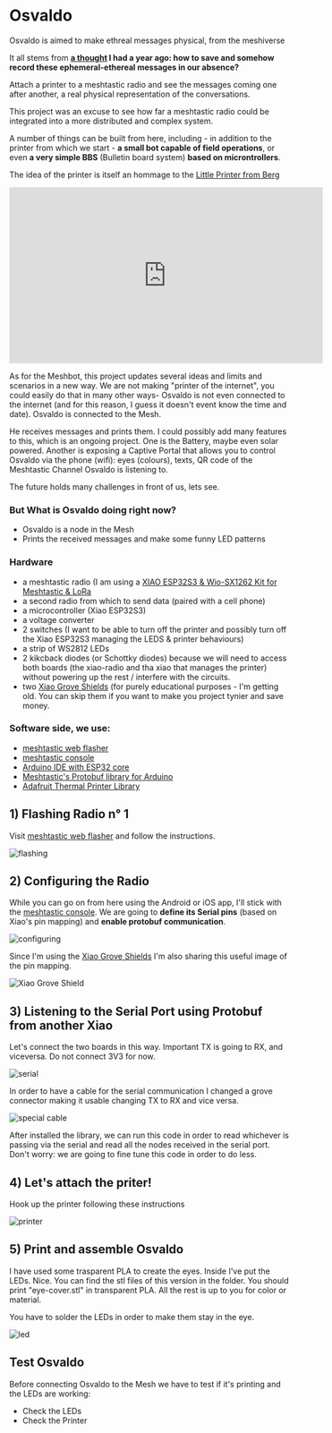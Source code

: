 # Osvaldo
Osvaldo is aimed to make ethreal messages physical, from the meshiverse 

It all stems from **[a thought](https://www.reddit.com/r/meshtastic/comments/1d07e7j/meshtastic_thermal_printer_ticker_tape_node/) I had a year ago: how to save and somehow record these ephemeral-ethereal messages in our absence?**

Attach a printer to a meshtastic radio and see the messages coming one after another, a real physical representation of the conversations.

This project was an excuse to see how far a meshtastic radio could be integrated into a more distributed and complex system. 

A number of things can be built from here, including - in addition to the printer from which we start - **a small bot capable of field operations**, or even **a very simple BBS** (Bulletin board system) **based on microntrollers**. 

The idea of the printer is itself an hommage to the [Little Printer from Berg](https://www.failory.com/cemetery/berg) 


<iframe width="560" height="315" src="https://www.youtube.com/embed/IlC5taBgLp0?si=3HXCBTyb_Gr8--oA" frameborder="0" allow="accelerometer; autoplay; clipboard-write; encrypted-media; gyroscope; picture-in-picture" allowfullscreen></iframe>

As for the Meshbot, this project updates several ideas and limits and scenarios in a new way. 
We are not making "printer of the internet", you could easily do that in many other ways-
Osvaldo is not even connected to the internet (and for this reason, I guess it doesn't event know the time and date). 
Osvaldo is connected to the Mesh. 

He receives messages and prints them. 
I could possibly add many features to this, which is an ongoing project. 
One is the Battery, maybe even solar powered. 
Another is exposing a Captive Portal that allows you to control Osvaldo via the phone (wifi): eyes (colours), texts, QR code of the Meshtastic Channel Osvaldo is listening to.

The future holds many challenges in front of us, lets see. 

### But What is Osvaldo doing right now?

- Osvaldo is a node in the Mesh
- Prints the received messages and make some funny LED patterns

### Hardware

- a meshtastic radio (I am using a [XIAO ESP32S3 & Wio-SX1262 Kit for Meshtastic & LoRa](https://www.seeedstudio.com/Wio-SX1262-with-XIAO-ESP32S3-p-5982.html?)
- a second radio from which to send data (paired with a cell phone)
- a microcontroller (Xiao ESP32S3)
- a voltage converter
- 2 switches (I want to be able to turn off the printer and possibly turn off the Xiao ESP32S3 managing the LEDS & printer behaviours)
- a strip of WS2812 LEDs
- 2 kikcback diodes (or Schottky diodes) because we will need to access both boards (the xiao-radio and tha xiao that manages the printer) without powering up the rest / interfere with the circuits. 
- two [Xiao Grove Shields](https://wiki.seeedstudio.com/Grove-Shield-for-Seeeduino-XIAO-embedded-battery-management-chip/) (for purely educational purposes - I'm getting old. You can skip them if you want to make you project tynier and save money. 

### Software side, we use:
- [meshtastic web flasher](https://flasher.meshtastic.org/)
- [meshtastic console](https://client.meshtastic.org/)
- [Arduino IDE with ESP32 core](https://wiki.seeedstudio.com/xiao_esp32s3_getting_started/#software-preparation)
- [Meshtastic's Protobuf library for Arduino](https://github.com/meshtastic/Meshtastic-arduino)
- [Adafruit Thermal Printer Library](https://github.com/adafruit/Adafruit-Thermal-Printer-Library) 


## 1) Flashing Radio n° 1

Visit [meshtastic web flasher](https://flasher.meshtastic.org/) and follow the instructions. 

![flashing](./data/gif/01-flash.gif)

## 2) Configuring the Radio

While you can go on from here using the Android or iOS app, I'll stick with the [meshtastic console](https://client.meshtastic.org/). 
We are going to **define its Serial pins** (based on Xiao's pin mapping) and **enable protobuf communication**. 

![configuring](./data/gif/02-serial.gif)

Since I'm using the [Xiao Grove Shields](https://wiki.seeedstudio.com/Grove-Shield-for-Seeeduino-XIAO-embedded-battery-management-chip/) I'm also sharing this useful image of the pin mapping. 

![Xiao Grove Shield](./data/xiao-grove-01.png)

## 3) Listening to the Serial Port using Protobuf from another Xiao

Let's connect the two boards in this way. 
Important TX is going to RX, and viceversa. Do not connect 3V3 for now. 

![serial](./data/fr-03_bb-serial.png)

In order to have a cable for the serial communication I changed a grove connector making it usable changing TX to RX and vice versa. 

![special cable](./data/cable.png)

After installed the library, we can run this code in order to read whichever is passing via the serial and read all the nodes received in the serial port. Don't worry: we are going to fine tune this code in order to do less.

## 4) Let's attach the priter!

Hook up the printer following these instructions

![printer](./fz/osvaldo_bb_2.png)



## 5) Print and assemble Osvaldo

I have used some trasparent PLA to create the eyes. Inside I've put the LEDs. 
Nice. 
You can find the stl files of this version in the folder. You should print "eye-cover.stl" in transparent PLA. All the rest is up to you for color or material.  

You have to solder the LEDs in order to make them stay in the eye. 

![led](./data/occhio.gif)

##  Test Osvaldo

Before connecting Osvaldo to the Mesh we have to test if it's printing and the LEDs are working:
- Check the LEDs
- Check the Printer



